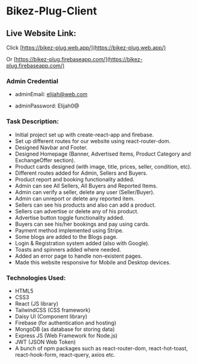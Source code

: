 # Bikez-Plug-Client

## Live Website Link:

Click [https://bikez-plug.web.app/](https://bikez-plug.web.app/)

Or  [https://bikez-plug.firebaseapp.com/](https://bikez-plug.firebaseapp.com/)

### Admin Credential
* adminEmail: elijah@web.com

* adminPassword: Elijah0@

### Task Description:
* Initial project set up with create-react-app and firebase.
* Set up different routes for our website using react-router-dom.
* Designed Navbar and Footer.
* Designed Homepage (Banner, Advertised Items, Product Category and ExchangeOffer section).
* Product cards designed (with image, title, prices, seller, condition, etc).
* Different routes added for Admin, Sellers and Buyers.
* Product report and booking functionality added.
* Admin can see All Sellers, All Buyers and Reported Items.
* Admin can verify a seller, delete any user (Seller/Buyer).
* Admin can unreport or delete any reported item.
* Sellers can see his products and also can add a product.
* Sellers can advertise or delete any of his product.
* Advertise button toggle functionality added.
* Buyers can see his/her bookings and pay using cards.
* Payment method implemented using Stripe.
* Some blogs are added to the Blogs page.
* Login & Registration system added (also with Google).
* Toasts and spinners added where needed.
* Added an error page to handle non-existent pages.
* Made this website responsive for Mobile and Desktop devices. 


### Technologies Used:
* HTML5
* CSS3
* React (JS library)
* TailwindCSS (CSS framework)
* Daisy UI (Component library)
* Firebase (for authentication and hosting)
* MongoDB (as database for storing data)
* Express JS (Web Framework for Node.js)
* JWT (JSON Web Token)
* A bunch of npm packages such as react-router-dom, react-hot-toast, react-hook-form, react-query, axios etc.